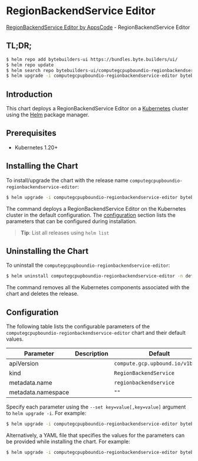 # RegionBackendService Editor

[RegionBackendService Editor by AppsCode](https://byte.builders) - RegionBackendService Editor

## TL;DR;

```bash
$ helm repo add bytebuilders-ui https://bundles.byte.builders/ui/
$ helm repo update
$ helm search repo bytebuilders-ui/computegcpupboundio-regionbackendservice-editor --version=v0.4.18
$ helm upgrade -i computegcpupboundio-regionbackendservice-editor bytebuilders-ui/computegcpupboundio-regionbackendservice-editor -n default --create-namespace --version=v0.4.18
```

## Introduction

This chart deploys a RegionBackendService Editor on a [Kubernetes](http://kubernetes.io) cluster using the [Helm](https://helm.sh) package manager.

## Prerequisites

- Kubernetes 1.20+

## Installing the Chart

To install/upgrade the chart with the release name `computegcpupboundio-regionbackendservice-editor`:

```bash
$ helm upgrade -i computegcpupboundio-regionbackendservice-editor bytebuilders-ui/computegcpupboundio-regionbackendservice-editor -n default --create-namespace --version=v0.4.18
```

The command deploys a RegionBackendService Editor on the Kubernetes cluster in the default configuration. The [configuration](#configuration) section lists the parameters that can be configured during installation.

> **Tip**: List all releases using `helm list`

## Uninstalling the Chart

To uninstall the `computegcpupboundio-regionbackendservice-editor`:

```bash
$ helm uninstall computegcpupboundio-regionbackendservice-editor -n default
```

The command removes all the Kubernetes components associated with the chart and deletes the release.

## Configuration

The following table lists the configurable parameters of the `computegcpupboundio-regionbackendservice-editor` chart and their default values.

|     Parameter      | Description |                   Default                   |
|--------------------|-------------|---------------------------------------------|
| apiVersion         |             | <code>compute.gcp.upbound.io/v1beta1</code> |
| kind               |             | <code>RegionBackendService</code>           |
| metadata.name      |             | <code>regionbackendservice</code>           |
| metadata.namespace |             | <code>""</code>                             |


Specify each parameter using the `--set key=value[,key=value]` argument to `helm upgrade -i`. For example:

```bash
$ helm upgrade -i computegcpupboundio-regionbackendservice-editor bytebuilders-ui/computegcpupboundio-regionbackendservice-editor -n default --create-namespace --version=v0.4.18 --set apiVersion=compute.gcp.upbound.io/v1beta1
```

Alternatively, a YAML file that specifies the values for the parameters can be provided while
installing the chart. For example:

```bash
$ helm upgrade -i computegcpupboundio-regionbackendservice-editor bytebuilders-ui/computegcpupboundio-regionbackendservice-editor -n default --create-namespace --version=v0.4.18 --values values.yaml
```
